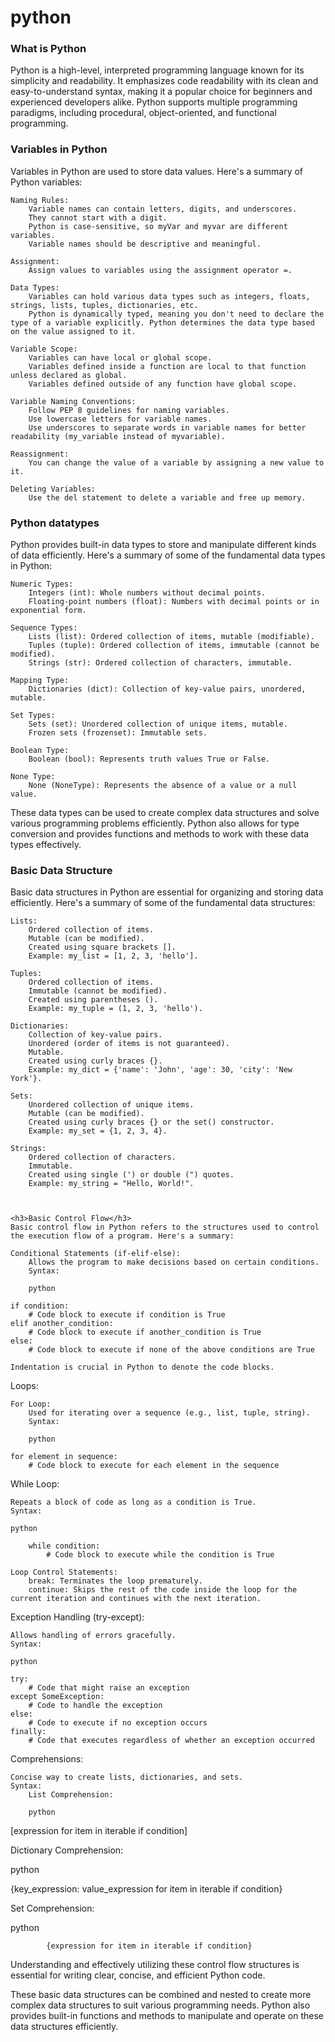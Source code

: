 # python
<h3>What is Python</h3>
Python is a high-level, interpreted programming language known for its simplicity and readability. It emphasizes code readability with its clean and easy-to-understand syntax, making it a popular choice for beginners and experienced developers alike. Python supports multiple programming paradigms, including procedural, object-oriented, and functional programming.
<h3>Variables in Python</h3>
Variables in Python are used to store data values. Here's a summary of Python variables:

    Naming Rules:
        Variable names can contain letters, digits, and underscores.
        They cannot start with a digit.
        Python is case-sensitive, so myVar and myvar are different variables.
        Variable names should be descriptive and meaningful.

    Assignment:
        Assign values to variables using the assignment operator =.

    Data Types:
        Variables can hold various data types such as integers, floats, strings, lists, tuples, dictionaries, etc.
        Python is dynamically typed, meaning you don't need to declare the type of a variable explicitly. Python determines the data type based on the value assigned to it.

    Variable Scope:
        Variables can have local or global scope.
        Variables defined inside a function are local to that function unless declared as global.
        Variables defined outside of any function have global scope.

    Variable Naming Conventions:
        Follow PEP 8 guidelines for naming variables.
        Use lowercase letters for variable names.
        Use underscores to separate words in variable names for better readability (my_variable instead of myvariable).

    Reassignment:
        You can change the value of a variable by assigning a new value to it.

    Deleting Variables:
        Use the del statement to delete a variable and free up memory.
<h3>Python datatypes</h3>
Python provides built-in data types to store and manipulate different kinds of data efficiently. Here's a summary of some of the fundamental data types in Python:

    Numeric Types:
        Integers (int): Whole numbers without decimal points.
        Floating-point numbers (float): Numbers with decimal points or in exponential form.

    Sequence Types:
        Lists (list): Ordered collection of items, mutable (modifiable).
        Tuples (tuple): Ordered collection of items, immutable (cannot be modified).
        Strings (str): Ordered collection of characters, immutable.

    Mapping Type:
        Dictionaries (dict): Collection of key-value pairs, unordered, mutable.

    Set Types:
        Sets (set): Unordered collection of unique items, mutable.
        Frozen sets (frozenset): Immutable sets.

    Boolean Type:
        Boolean (bool): Represents truth values True or False.

    None Type:
        None (NoneType): Represents the absence of a value or a null value.

These data types can be used to create complex data structures and solve various programming problems efficiently. Python also allows for type conversion and provides functions and methods to work with these data types effectively.

<h3>Basic Data Structure</h3>
Basic data structures in Python are essential for organizing and storing data efficiently. Here's a summary of some of the fundamental data structures:

    Lists:
        Ordered collection of items.
        Mutable (can be modified).
        Created using square brackets [].
        Example: my_list = [1, 2, 3, 'hello'].

    Tuples:
        Ordered collection of items.
        Immutable (cannot be modified).
        Created using parentheses ().
        Example: my_tuple = (1, 2, 3, 'hello').

    Dictionaries:
        Collection of key-value pairs.
        Unordered (order of items is not guaranteed).
        Mutable.
        Created using curly braces {}.
        Example: my_dict = {'name': 'John', 'age': 30, 'city': 'New York'}.

    Sets:
        Unordered collection of unique items.
        Mutable (can be modified).
        Created using curly braces {} or the set() constructor.
        Example: my_set = {1, 2, 3, 4}.

    Strings:
        Ordered collection of characters.
        Immutable.
        Created using single (') or double (") quotes.
        Example: my_string = "Hello, World!".



    <h3>Basic Control Flow</h3>
    Basic control flow in Python refers to the structures used to control the execution flow of a program. Here's a summary:

    Conditional Statements (if-elif-else):
        Allows the program to make decisions based on certain conditions.
        Syntax:

        python

    if condition:
        # Code block to execute if condition is True
    elif another_condition:
        # Code block to execute if another_condition is True
    else:
        # Code block to execute if none of the above conditions are True

    Indentation is crucial in Python to denote the code blocks.

Loops:

    For Loop:
        Used for iterating over a sequence (e.g., list, tuple, string).
        Syntax:

        python

    for element in sequence:
        # Code block to execute for each element in the sequence

While Loop:

    Repeats a block of code as long as a condition is True.
    Syntax:

    python

        while condition:
            # Code block to execute while the condition is True

    Loop Control Statements:
        break: Terminates the loop prematurely.
        continue: Skips the rest of the code inside the loop for the current iteration and continues with the next iteration.

Exception Handling (try-except):

    Allows handling of errors gracefully.
    Syntax:

    python

    try:
        # Code that might raise an exception
    except SomeException:
        # Code to handle the exception
    else:
        # Code to execute if no exception occurs
    finally:
        # Code that executes regardless of whether an exception occurred

Comprehensions:

    Concise way to create lists, dictionaries, and sets.
    Syntax:
        List Comprehension:

        python

[expression for item in iterable if condition]

Dictionary Comprehension:

python

{key_expression: value_expression for item in iterable if condition}

Set Comprehension:

python

            {expression for item in iterable if condition}

Understanding and effectively utilizing these control flow structures is essential for writing clear, concise, and efficient Python code.

These basic data structures can be combined and nested to create more complex data structures to suit various programming needs. Python also provides built-in functions and methods to manipulate and operate on these data structures efficiently.
